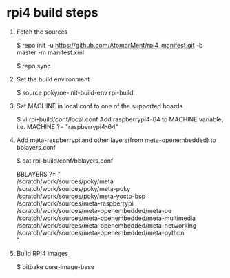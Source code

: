 # rpi4 build steps

1. Fetch the sources
   
   $ repo init -u https://github.com/AtomarMent/rpi4_manifest.git -b master -m manifest.xml 

   $ repo sync

2. Set the build environment

   $ source poky/oe-init-build-env rpi-build

3. Set MACHINE in local.conf to one of the supported boards

   $ vi rpi-build/conf/local.conf 
   Add raspberrypi4-64 to MACHINE variable, i.e. MACHINE ?= "raspberrypi4-64"

4. Add meta-raspberrypi and other layers(from meta-openembedded) to bblayers.conf
   
   $ cat rpi-build/conf/bblayers.conf
    
   BBLAYERS ?= " \
  /scratch/work/sources/poky/meta \
  /scratch/work/sources/poky/meta-poky \
  /scratch/work/sources/poky/meta-yocto-bsp \
  /scratch/work/sources/meta-raspberrypi \
  /scratch/work/sources/meta-openembedded/meta-oe \
  /scratch/work/sources/meta-openembedded/meta-multimedia \
  /scratch/work/sources/meta-openembedded/meta-networking \
  /scratch/work/sources/meta-openembedded/meta-python \
  "

5. Build RPI4 images 

   $ bitbake core-image-base



